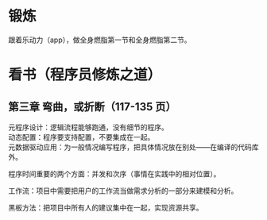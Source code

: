 # 锻炼

跟着乐动力（app），做全身燃脂第一节和全身燃脂第二节。

# 看书（程序员修炼之道）

## 第三章 弯曲，或折断（117-135 页）

元程序设计：逻辑流程能够跑通，没有细节的程序。  
动态配置：程序要支持配置，不要集成在一起。  
元数据驱动应用：为一般情况编写程序，把具体情况放在别处——在编译的代码库外。

程序时间重要的两个方面：并发和次序（事情在实践中的相对位置）。

工作流：项目中需要把用户的工作流当做需求分析的一部分来建模和分析。

黑板方法：把项目中所有人的建议集中在一起，实现资源共享。
